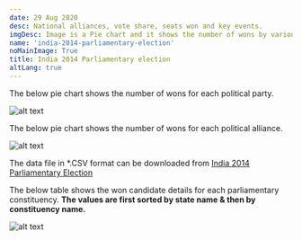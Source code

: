 ```yaml
---
date: 29 Aug 2020
desc: National alliances, vote share, seats won and key events.
imgDesc: Image is a Pie chart and it shows the number of wons by various alliances in the state.
name: 'india-2014-parliamentary-election'
noMainImage: True
title: India 2014 Parliamentary election
altLang: true
---
```

<div>
    <adsbygoogle />
</div>
<Adsense
          data-ad-client="ca-pub-3042269102042405"
          data-ad-slot="1234567890"
/>

The below pie chart shows the number of wons for each political party.  

<img src="/politics/india-2014-parliamentary-election/india-2014-election-1.png" alt="alt text" class="blogs_image">

The below pie chart shows the number of wons for each political alliance.  

<img src="/politics/india-2014-parliamentary-election/india-2014-election-2.png" alt="alt text" class="blogs_image">

The data file in \*.CSV format can be downloaded from [India 2014 Parliamentary Election](http://thedatatalks.in/datas/politics/india-2001-parliamentary-election.csv)

The below table shows the won candidate details for each parliamentary constituency.
**The values are first sorted by state name & then by constituency name.**

<img src="/politics/india-2014-parliamentary-election/india-2014-election-3.png" alt="alt text" class="blogs_image">


<style>

</style>